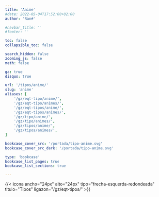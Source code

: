 ```yaml
---
title: 'Anime'
#date: 2022-05-04T17:52:00+02:00
author: 'Ran#'

#navbar_title: ''
#footer: ''

toc: false
collapsible_toc: false

search_hidden: false
zooming_js: false
math: false

ga: true
disqus: true

url: '/tipos/anime/'
slug: 'anime'
aliases: [
    '/gz/eqt-tipo/anime/',
    '/gz/eqt-tipo/animes/',
    '/gz/eqt-tipos/anime/',
    '/gz/eqt-tipos/animes/',
    '/gz/tipo/anime/',
    '/gz/tipo/animes/',
    '/gz/tipos/anime/',
    '/gz/tipos/animes/',
]

bookcase_cover_src: '/portada/tipo-anime.svg'
bookcase_cover_src_dark: '/portada/tipo-anime.svg'

type: 'bookcase'
bookcase_list_pages: true
bookcase_list_sections: true

---
```


{{< icona ancho="24px" alto="24px" tipo="frecha-esquerda-redondeada" titulo="Tipos" ligazon="/gz/eqt-tipos/" >}}
